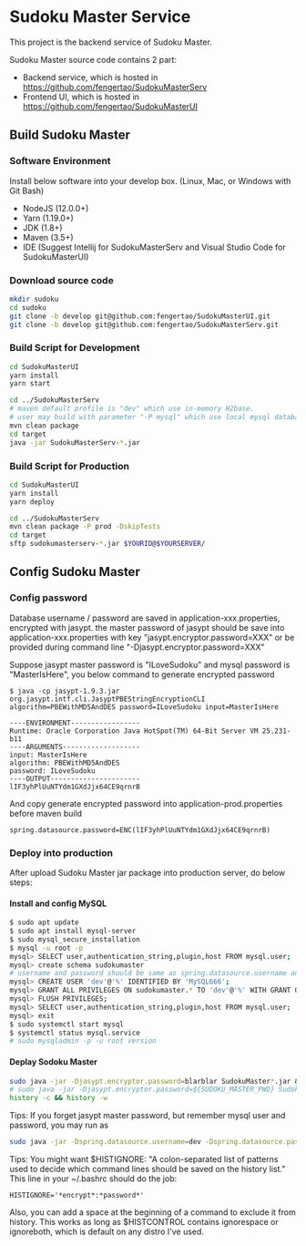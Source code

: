 # Sudoku Master Service

This project is the backend service of Sudoku Master.

Sudoku Master source code contains 2 part:

* Backend service, which is hosted in https://github.com/fengertao/SudokuMasterServ
* Frontend UI, which is hosted in  https://github.com/fengertao/SudokuMasterUI


## Build Sudoku Master

### Software Environment

Install below software into your develop box. (Linux, Mac, or Windows with Git Bash)
* NodeJS (12.0.0+)
* Yarn (1.19.0+)
* JDK (1.8+)
* Maven (3.5+)
* IDE (Suggest Intellij for SudokuMasterServ and Visual Studio Code for SudokuMasterUI)

### Download source code
```bash
mkdir sudoku
cd sudoku
git clone -b develop git@github.com:fengertao/SudokuMasterUI.git
git clone -b develop git@github.com:fengertao/SudokuMasterServ.git
```

### Build Script for Development
```bash
cd SudokuMasterUI
yarn install
yarn start

cd ../SudokuMasterServ
# maven default profile is "dev" which use in-memory H2base.
# user may build with parameter "-P mysql" which use local mysql database
mvn clean package
cd target
java -jar SudokuMasterServ-*.jar
```

### Build Script for Production
```bash
cd SudokuMasterUI
yarn install
yarn deploy

cd ../SudokuMasterServ
mvn clean package -P prod -DskipTests
cd target
sftp sudokumasterserv-*.jar $YOURID@$YOURSERVER/
```

## Config Sudoku Master

### Config password

Database username / password are saved in application-xxx.properties, encrypted with jasypt.
the master password of jasypt should be save into application-xxx.properties with key "jasypt.encryptor.password=XXX"
or be provided during command line "-Djasypt.encryptor.password=XXX"

Suppose jasypt master password is "ILoveSudoku" and mysql password is "MasterIsHere", you below command to generate encrypted password

```base
$ java -cp jasypt-1.9.3.jar org.jasypt.intf.cli.JasyptPBEStringEncryptionCLI algorithm=PBEWithMD5AndDES password=ILoveSudoku input=MasterIsHere

----ENVIRONMENT-----------------
Runtime: Oracle Corporation Java HotSpot(TM) 64-Bit Server VM 25.231-b11
----ARGUMENTS-------------------
input: MasterIsHere
algorithm: PBEWithMD5AndDES
password: ILoveSudoku
----OUTPUT----------------------
lIF3yhPlUuNTYdm1GXdJjx64CE9qrnrB
```

And copy generate encrypted password into application-prod.properties before maven build
```properties
spring.datasource.password=ENC(lIF3yhPlUuNTYdm1GXdJjx64CE9qrnrB)
```

### Deploy into production

After upload Sudoku Master jar package into production server, do below steps:

#### Install and config MySQL

```bash
$ sudo apt update
$ sudo apt install mysql-server
$ sudo mysql_secure_installation
$ mysql -u root -p
mysql> SELECT user,authentication_string,plugin,host FROM mysql.user;
mysql> create schema sudokumaster
# username and password should be same as spring.datasource.username and spring.datasource.password decrypted value
mysql> CREATE USER 'dev'@'%' IDENTIFIED BY 'MySQL666';
mysql> GRANT ALL PRIVILEGES ON sudokumaster.* TO 'dev'@'%' WITH GRANT OPTION;
mysql> FLUSH PRIVILEGES;
mysql> SELECT user,authentication_string,plugin,host FROM mysql.user;
mysql> exit
$ sudo systemctl start mysql
$ systemctl status mysql.service
# sudo mysqladmin -p -u root version
```

#### Deplay Sodoku Master

```bash
sudo java -jar -Djasypt.encryptor.password=blarblar SudokuMaster*.jar &
# sudo java -jar -Djasypt.encryptor.password=${SUDOKU_MASTER_PWD} SudokuMaster*.jar &
history -c && history -w
```
Tips:
If you forget jasypt master password, but remember mysql user and password, you may run as
```bash
sudo java -jar -Dspring.datasource.username=dev -Dspring.datasource.password=MySQL666 SudokuMaster*.jar &
```

Tips:
You might want $HISTIGNORE: "A colon-separated list of patterns used to decide which command lines should be saved on the history list."
This line in your ~/.bashrc should do the job:
```properties
HISTIGNORE='*encrypt*:*password*'
```
Also, you can add a space at the beginning of a command to exclude it from history.
This works as long as $HISTCONTROL contains ignorespace or ignoreboth, which is default on any distro I've used.